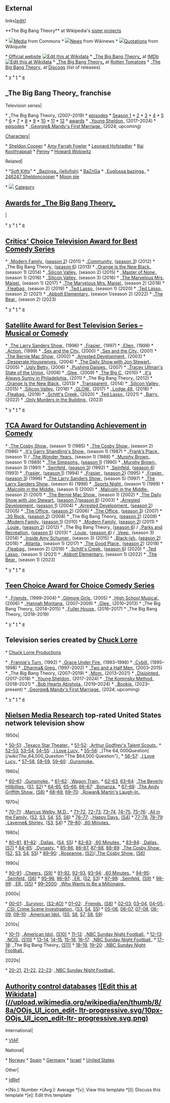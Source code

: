 ## External
links[[edit](/w/index.php?title=The\_Big\_Bang\_Theory&action=edit&section=36
"Edit section: External links")]

\*\*The Big Bang Theory\*\* at Wikipedia's [sister
projects](/wiki/Wikipedia:Wikimedia\_sister\_projects "Wikipedia:Wikimedia
sister projects")

 \* ![](//upload.wikimedia.org/wikipedia/en/thumb/4/4a/Commons-logo.svg/20px-Commons-logo.svg.png)[Media](https://commons.wikimedia.org/wiki/The\_Big\_Bang\_Theory "c:The Big Bang Theory") from Commons
 \* ![](//upload.wikimedia.org/wikipedia/commons/thumb/2/24/Wikinews-logo.svg/27px-Wikinews-logo.svg.png)[News](https://en.wikinews.org/wiki/Special:Search/The\_Big\_Bang\_Theory "n:Special:Search/The Big Bang Theory") from Wikinews
 \* ![](//upload.wikimedia.org/wikipedia/commons/thumb/f/fa/Wikiquote-logo.svg/23px-Wikiquote-logo.svg.png)[Quotations](https://en.wikiquote.org/wiki/The\_Big\_Bang\_Theory "q:The Big Bang Theory") from Wikiquote

 \* [Official website](https://www.cbs.com/shows/big\_bang\_theory) [![Edit this at Wikidata](//upload.wikimedia.org/wikipedia/en/thumb/8/8a/OOjs\_UI\_icon\_edit-ltr-progressive.svg/10px-OOjs\_UI\_icon\_edit-ltr-progressive.svg.png)](https://www.wikidata.org/wiki/Q8539#P856 "Edit this at Wikidata")
 \* [\_The Big Bang Theory\_](https://www.imdb.com/title/tt0898266/) at [IMDb](/wiki/IMDb\_\(identifier\) "IMDb \(identifier\)") [![Edit this at Wikidata](//upload.wikimedia.org/wikipedia/en/thumb/8/8a/OOjs\_UI\_icon\_edit-ltr-progressive.svg/10px-OOjs\_UI\_icon\_edit-ltr-progressive.svg.png)](https://www.wikidata.org/wiki/Q8539#P345 "Edit this at Wikidata")
 \* [\_The Big Bang Theory\_](https://www.rottentomatoes.com/tv/the-big-bang-theory/) at [Rotten Tomatoes](/wiki/Rotten\_Tomatoes "Rotten Tomatoes")
 \* \_[The Big Bang Theory](https://www.discogs.com/master/1195473)\_ at [Discogs](/wiki/Discogs "Discogs") (list of releases)

 \* [v](/wiki/Template:The\_Big\_Bang\_Theory "Template:The Big Bang Theory")
 \* [t](/wiki/Template\_talk:The\_Big\_Bang\_Theory "Template talk:The Big Bang Theory")
 \* [e](/wiki/Special:EditPage/Template:The\_Big\_Bang\_Theory "Special:EditPage/Template:The Big Bang Theory")

 \_The Big Bang Theory\_ franchise 
--- 
Television series|

 \* \_The Big Bang Theory\_ (2007–2019) 
 \* [episodes](/wiki/List\_of\_The\_Big\_Bang\_Theory\_episodes "List of The Big Bang Theory episodes")
 \* [Season 1](/wiki/The\_Big\_Bang\_Theory\_season\_1 "The Big Bang Theory season 1")
 \* [2](/wiki/The\_Big\_Bang\_Theory\_season\_2 "The Big Bang Theory season 2")
 \* [3](/wiki/The\_Big\_Bang\_Theory\_season\_3 "The Big Bang Theory season 3")
 \* [4](/wiki/The\_Big\_Bang\_Theory\_season\_4 "The Big Bang Theory season 4")
 \* [5](/wiki/The\_Big\_Bang\_Theory\_season\_5 "The Big Bang Theory season 5")
 \* [6](/wiki/The\_Big\_Bang\_Theory\_season\_6 "The Big Bang Theory season 6")
 \* [7](/wiki/The\_Big\_Bang\_Theory\_season\_7 "The Big Bang Theory season 7")
 \* [8](/wiki/The\_Big\_Bang\_Theory\_season\_8 "The Big Bang Theory season 8")
 \* [9](/wiki/The\_Big\_Bang\_Theory\_season\_9 "The Big Bang Theory season 9")
 \* [10](/wiki/The\_Big\_Bang\_Theory\_season\_10 "The Big Bang Theory season 10")
 \* [11](/wiki/The\_Big\_Bang\_Theory\_season\_11 "The Big Bang Theory season 11")
 \* [12](/wiki/The\_Big\_Bang\_Theory\_season\_12 "The Big Bang Theory season 12")
 \* [awards](/wiki/List\_of\_awards\_and\_nominations\_received\_by\_The\_Big\_Bang\_Theory "List of awards and nominations received by The Big Bang Theory")
 \* \_[Young Sheldon](/wiki/Young\_Sheldon "Young Sheldon")\_ (2017–2024) 
 \* [episodes](/wiki/List\_of\_Young\_Sheldon\_episodes "List of Young Sheldon episodes")
 \* \_[Georgie& Mandy's First Marriage](/wiki/Georgie\_%26\_Mandy%27s\_First\_Marriage "Georgie & Mandy's First Marriage")\_ (2024; upcoming)

 
[Characters](/wiki/List\_of\_The\_Big\_Bang\_Theory\_franchise\_characters "List of
The Big Bang Theory franchise characters")|

 \* [Sheldon Cooper](/wiki/Sheldon\_Cooper "Sheldon Cooper")
 \* [Amy Farrah Fowler](/wiki/Amy\_Farrah\_Fowler "Amy Farrah Fowler")
 \* [Leonard Hofstadter](/wiki/Leonard\_Hofstadter "Leonard Hofstadter")
 \* [Raj Koothrappali](/wiki/Raj\_Koothrappali "Raj Koothrappali")
 \* [Penny](/wiki/Penny\_\(The\_Big\_Bang\_Theory\) "Penny \(The Big Bang Theory\)")
 \* [Howard Wolowitz](/wiki/Howard\_Wolowitz "Howard Wolowitz")

 
Related|

 \* "[Soft Kitty](/wiki/Soft\_Kitty "Soft Kitty")"
 \* [\_Bazinga\_ (jellyfish)](/wiki/Bazinga\_rieki "Bazinga rieki")
 \* [BaZnGa](/wiki/BaZnGa "BaZnGa")
 \* \_[Euglossa bazinga](/wiki/Euglossa\_bazinga "Euglossa bazinga")\_
 \* [246247 Sheldoncooper](/wiki/246247\_Sheldoncooper "246247 Sheldoncooper")
 \* [Moon pie](/wiki/Moon\_Pie "Moon Pie")

 
 
 \* ![](//upload.wikimedia.org/wikipedia/en/thumb/9/96/Symbol\_category\_class.svg/16px-Symbol\_category\_class.svg.png) [Category](/wiki/Category:The\_Big\_Bang\_Theory "Category:The Big Bang Theory")

 
 
[Awards for \_The Big Bang
Theory\_](/wiki/List\_of\_awards\_and\_nominations\_received\_by\_The\_Big\_Bang\_Theory
"List of awards and nominations received by The Big Bang Theory") 
--- 
|

 \* [v](/wiki/Template:Critics%27\_Choice\_Television\_Award\_for\_Best\_Comedy\_Series "Template:Critics' Choice Television Award for Best Comedy Series")
 \* [t](/wiki/Template\_talk:Critics%27\_Choice\_Television\_Award\_for\_Best\_Comedy\_Series "Template talk:Critics' Choice Television Award for Best Comedy Series")
 \* [e](/wiki/Special:EditPage/Template:Critics%27\_Choice\_Television\_Award\_for\_Best\_Comedy\_Series "Special:EditPage/Template:Critics' Choice Television Award for Best Comedy Series")

[Critics' Choice Television Award for Best Comedy
Series](/wiki/Critics%27\_Choice\_Television\_Award\_for\_Best\_Comedy\_Series
"Critics' Choice Television Award for Best Comedy Series") 
--- 
 
 \* \_[Modern Family](/wiki/Modern\_Family "Modern Family")\_ ([season 2](/wiki/Modern\_Family\_\(season\_2\) "Modern Family \(season 2\)")) (2011)
 \* \_[Community](/wiki/Community\_\(TV\_series\) "Community \(TV series\)")\_ ([season 3](/wiki/Community\_\(season\_3\) "Community \(season 3\)")) (2012)
 \* \_The Big Bang Theory\_ ([season 6](/wiki/The\_Big\_Bang\_Theory\_\(season\_6\) "The Big Bang Theory \(season 6\)")) (2013)
 \* \_[Orange Is the New Black](/wiki/Orange\_Is\_the\_New\_Black "Orange Is the New Black")\_ (season 1) (2014)
 \* \_[Silicon Valley](/wiki/Silicon\_Valley\_\(TV\_series\) "Silicon Valley \(TV series\)")\_ (season 2) (2015)
 \* \_[Master of None](/wiki/Master\_of\_None "Master of None")\_ (season 1) (2016)
 \* \_[Silicon Valley](/wiki/Silicon\_Valley\_\(TV\_series\) "Silicon Valley \(TV series\)")\_ (season 3) (2016)
 \* \_[The Marvelous Mrs. Maisel](/wiki/The\_Marvelous\_Mrs.\_Maisel "The Marvelous Mrs. Maisel")\_ (season 1) (2017)
 \* \_[The Marvelous Mrs. Maisel](/wiki/The\_Marvelous\_Mrs.\_Maisel "The Marvelous Mrs. Maisel")\_ (season 2) (2018)
 \* \_[Fleabag](/wiki/Fleabag "Fleabag")\_ (season 2) (2019)
 \* \_[Ted Lasso](/wiki/Ted\_Lasso "Ted Lasso")\_ (season 1) (2020)
 \* \_[Ted Lasso](/wiki/Ted\_Lasso "Ted Lasso")\_ (season 2) (2021)
 \* \_[Abbott Elementary](/wiki/Abbott\_Elementary "Abbott Elementary")\_ (season 1/season 2) (2022)
 \* \_[The Bear](/wiki/The\_Bear\_\(TV\_series\) "The Bear \(TV series\)")\_ (season 2) (2023)

 
 
 \* [v](/wiki/Template:Satellite\_Award\_Best\_Musical\_or\_Comedy\_Television\_Series "Template:Satellite Award Best Musical or Comedy Television Series")
 \* [t](/wiki/Template\_talk:Satellite\_Award\_Best\_Musical\_or\_Comedy\_Television\_Series "Template talk:Satellite Award Best Musical or Comedy Television Series")
 \* [e](/wiki/Special:EditPage/Template:Satellite\_Award\_Best\_Musical\_or\_Comedy\_Television\_Series "Special:EditPage/Template:Satellite Award Best Musical or Comedy Television Series")

[Satellite Award for Best Television Series – Musical or
Comedy](/wiki/Satellite\_Award\_for\_Best\_Television\_Series\_%E2%80%93\_Musical\_or\_Comedy
"Satellite Award for Best Television Series – Musical or Comedy") 
--- 
 
 \* \_[The Larry Sanders Show](/wiki/The\_Larry\_Sanders\_Show "The Larry Sanders Show")\_ (1996)
 \* \_[Frasier](/wiki/Frasier "Frasier")\_ (1997)
 \* \_[Ellen](/wiki/Ellen\_\(TV\_series\) "Ellen \(TV series\)")\_ (1998)
 \* \_[Action](/wiki/Action\_\(TV\_series\) "Action \(TV series\)")\_ (1999)
 \* \_[Sex and the City](/wiki/Sex\_and\_the\_City "Sex and the City")\_ (2000)
 \* \_[Sex and the City](/wiki/Sex\_and\_the\_City "Sex and the City")\_ (2001)
 \* \_[The Bernie Mac Show](/wiki/The\_Bernie\_Mac\_Show "The Bernie Mac Show")\_ (2002)
 \* \_[Arrested Development](/wiki/Arrested\_Development "Arrested Development")\_ (2003)
 \* \_[Desperate Housewives](/wiki/Desperate\_Housewives "Desperate Housewives")\_ (2004)
 \* \_[The Daily Show with Jon Stewart](/wiki/The\_Daily\_Show "The Daily Show")\_ (2005)
 \* \_[Ugly Betty](/wiki/Ugly\_Betty "Ugly Betty")\_ (2006)
 \* \_[Pushing Daisies](/wiki/Pushing\_Daisies "Pushing Daisies")\_ (2007)
 \* \_[Tracey Ullman's State of the Union](/wiki/Tracey\_Ullman%27s\_State\_of\_the\_Union "Tracey Ullman's State of the Union")\_ (2008)
 \* \_[Glee](/wiki/Glee\_\(TV\_series\) "Glee \(TV series\)")\_ (2009)
 \* \_[The Big C](/wiki/The\_Big\_C\_\(TV\_series\) "The Big C \(TV series\)")\_ (2010)
 \* \_[It's Always Sunny in Philadelphia](/wiki/It%27s\_Always\_Sunny\_in\_Philadelphia "It's Always Sunny in Philadelphia")\_ (2011)
 \* \_The Big Bang Theory\_ (2012)
 \* \_[Orange Is the New Black](/wiki/Orange\_Is\_the\_New\_Black "Orange Is the New Black")\_ (2013)
 \* \_[Transparent](/wiki/Transparent\_\(TV\_series\) "Transparent \(TV series\)")\_ (2014)
 \* \_[Silicon Valley](/wiki/Silicon\_Valley\_\(TV\_series\) "Silicon Valley \(TV series\)")\_ (2015)
 \* \_[Silicon Valley](/wiki/Silicon\_Valley\_\(TV\_series\) "Silicon Valley \(TV series\)")\_ (2016)
 \* \_[GLOW](/wiki/GLOW\_\(TV\_series\) "GLOW \(TV series\)")\_ (2017)
 \* \_[Lodge 49](/wiki/Lodge\_49 "Lodge 49")\_ (2018)
 \* \_[Fleabag](/wiki/Fleabag "Fleabag")\_ (2019)
 \* \_[Schitt's Creek](/wiki/Schitt%27s\_Creek "Schitt's Creek")\_ (2020)
 \* \_[Ted Lasso](/wiki/Ted\_Lasso "Ted Lasso")\_ (2021)
 \* \_[Barry](/wiki/Barry\_\(TV\_series\) "Barry \(TV series\)")\_ (2022)
 \* \_[Only Murders in the Building](/wiki/Only\_Murders\_in\_the\_Building "Only Murders in the Building")\_ (2023)

 
 
 \* [v](/wiki/Template:TCA\_Award\_for\_Outstanding\_Achievement\_in\_Comedy "Template:TCA Award for Outstanding Achievement in Comedy")
 \* [t](/wiki/Template\_talk:TCA\_Award\_for\_Outstanding\_Achievement\_in\_Comedy "Template talk:TCA Award for Outstanding Achievement in Comedy")
 \* [e](/wiki/Special:EditPage/Template:TCA\_Award\_for\_Outstanding\_Achievement\_in\_Comedy "Special:EditPage/Template:TCA Award for Outstanding Achievement in Comedy")

[TCA Award for Outstanding Achievement in
Comedy](/wiki/TCA\_Award\_for\_Outstanding\_Achievement\_in\_Comedy "TCA Award for
Outstanding Achievement in Comedy") 
--- 
 
 \* \_[The Cosby Show](/wiki/The\_Cosby\_Show "The Cosby Show")\_ (season 1) (1985)
 \* \_[The Cosby Show](/wiki/The\_Cosby\_Show "The Cosby Show")\_ (season 2) (1986)
 \* \_[It's Garry Shandling's Show](/wiki/It%27s\_Garry\_Shandling%27s\_Show "It's Garry Shandling's Show")\_ (season 1) (1987)
 \* \_[Frank’s Place](/wiki/Frank%27s\_Place "Frank's Place")\_ (season 1) / \_[The Wonder Years](/wiki/The\_Wonder\_Years "The Wonder Years")\_ (season 1) (1988)
 \* \_[Murphy Brown](/wiki/Murphy\_Brown "Murphy Brown")\_ (season 1) (1989)
 \* \_[The Simpsons](/wiki/The\_Simpsons "The Simpsons")\_ ([season 1](/wiki/The\_Simpsons\_\(season\_1\) "The Simpsons \(season 1\)")) (1990)
 \* \_[Murphy Brown](/wiki/Murphy\_Brown "Murphy Brown")\_ (season 3) (1991)
 \* \_[Seinfeld](/wiki/Seinfeld "Seinfeld")\_ ([season 3](/wiki/Seinfeld\_\(season\_3\) "Seinfeld \(season 3\)")) (1992)
 \* \_[Seinfeld](/wiki/Seinfeld "Seinfeld")\_ ([season 4](/wiki/Seinfeld\_\(season\_4\) "Seinfeld \(season 4\)")) (1993)
 \* \_[Frasier](/wiki/Frasier "Frasier")\_ ([season 1](/wiki/Frasier\_\(season\_1\) "Frasier \(season 1\)")) (1994)
 \* \_[Frasier](/wiki/Frasier "Frasier")\_ ([season 2](/wiki/Frasier\_\(season\_2\) "Frasier \(season 2\)")) (1995)
 \* \_[Frasier](/wiki/Frasier "Frasier")\_ ([season 3](/wiki/Frasier\_\(season\_3\) "Frasier \(season 3\)")) (1996)
 \* \_[The Larry Sanders Show](/wiki/The\_Larry\_Sanders\_Show "The Larry Sanders Show")\_ (season 5) (1997)
 \* \_[The Larry Sanders Show](/wiki/The\_Larry\_Sanders\_Show "The Larry Sanders Show")\_ (season 6) (1998)
 \* \_[Sports Night](/wiki/Sports\_Night "Sports Night")\_ (season 1) (1999)
 \* \_[Malcolm in the Middle](/wiki/Malcolm\_in\_the\_Middle "Malcolm in the Middle")\_ (season 1) (2000)
 \* \_[Malcolm in the Middle](/wiki/Malcolm\_in\_the\_Middle "Malcolm in the Middle")\_ (season 2) (2001)
 \* \_[The Bernie Mac Show](/wiki/The\_Bernie\_Mac\_Show "The Bernie Mac Show")\_ (season 1) (2002)
 \* \_[The Daily Show with Jon Stewart](/wiki/The\_Daily\_Show "The Daily Show")\_ ([season 7](/wiki/List\_of\_The\_Daily\_Show\_episodes\_\(2002\) "List of The Daily Show episodes \(2002\)")/[season 8](/wiki/List\_of\_The\_Daily\_Show\_episodes\_\(2003\) "List of The Daily Show episodes \(2003\)")) (2003)
 \* \_[Arrested Development](/wiki/Arrested\_Development "Arrested Development")\_ ([season 1](/wiki/Arrested\_Development\_\(season\_1\) "Arrested Development \(season 1\)")) (2004)
 \* \_[Arrested Development](/wiki/Arrested\_Development "Arrested Development")\_ ([season 2](/wiki/Arrested\_Development\_\(season\_2\) "Arrested Development \(season 2\)")) (2005)
 \* \_[The Office](/wiki/The\_Office\_\(American\_TV\_series\) "The Office \(American TV series\)")\_ ([season 2](/wiki/The\_Office\_\(American\_season\_2\) "The Office \(American season 2\)")) (2006)
 \* \_[The Office](/wiki/The\_Office\_\(American\_TV\_series\) "The Office \(American TV series\)")\_ ([season 3](/wiki/The\_Office\_\(American\_season\_3\) "The Office \(American season 3\)")) (2007)
 \* \_[30 Rock](/wiki/30\_Rock "30 Rock")\_ ([season 2](/wiki/30\_Rock\_\(season\_2\) "30 Rock \(season 2\)")) (2008)
 \* \_The Big Bang Theory\_ ([season 2](/wiki/The\_Big\_Bang\_Theory\_\(season\_2\) "The Big Bang Theory \(season 2\)")) (2009)
 \* \_[Modern Family](/wiki/Modern\_Family "Modern Family")\_ ([season 1](/wiki/Modern\_Family\_\(season\_1\) "Modern Family \(season 1\)")) (2010)
 \* \_[Modern Family](/wiki/Modern\_Family "Modern Family")\_ ([season 2](/wiki/Modern\_Family\_\(season\_2\) "Modern Family \(season 2\)")) (2011)
 \* \_[Louie](/wiki/Louie\_\(American\_TV\_series\) "Louie \(American TV series\)")\_ ([season 2](/wiki/Louie\_\(season\_2\) "Louie \(season 2\)")) (2012)
 \* \_The Big Bang Theory\_ ([season 6](/wiki/The\_Big\_Bang\_Theory\_\(season\_6\) "The Big Bang Theory \(season 6\)")) / \_[Parks and Recreation](/wiki/Parks\_and\_Recreation "Parks and Recreation")\_ ([season 5](/wiki/Parks\_and\_Recreation\_\(season\_5\) "Parks and Recreation \(season 5\)")) (2013)
 \* \_[Louie](/wiki/Louie\_\(American\_TV\_series\) "Louie \(American TV series\)")\_ ([season 4](/wiki/Louie\_\(season\_4\) "Louie \(season 4\)")) / \_[Veep](/wiki/Veep "Veep")\_ (season 3) (2014)
 \* \_[Inside Amy Schumer](/wiki/Inside\_Amy\_Schumer "Inside Amy Schumer")\_ (season 3) (2015)
 \* \_[Black-ish](/wiki/Black-ish "Black-ish")\_ ([season 2](/wiki/Black-ish\_\(season\_2\) "Black-ish \(season 2\)")) (2016)
 \* \_[Atlanta](/wiki/Atlanta\_\(TV\_series\) "Atlanta \(TV series\)")\_ (season 1) (2017)
 \* \_[The Good Place](/wiki/The\_Good\_Place "The Good Place")\_ ([season 2](/wiki/The\_Good\_Place\_\(season\_2\) "The Good Place \(season 2\)")) (2018)
 \* \_[Fleabag](/wiki/Fleabag "Fleabag")\_ (season 2) (2019)
 \* \_[Schitt's Creek](/wiki/Schitt%27s\_Creek "Schitt's Creek")\_ ([season 6](/wiki/Schitt%27s\_Creek\_\(season\_6\) "Schitt's Creek \(season 6\)")) (2020)
 \* \_[Ted Lasso](/wiki/Ted\_Lasso "Ted Lasso")\_ (season 1) (2021)
 \* \_[Abbott Elementary](/wiki/Abbott\_Elementary "Abbott Elementary")\_ (season 1) (2022)
 \* \_[The Bear](/wiki/The\_Bear\_\(TV\_series\) "The Bear \(TV series\)")\_ (season 1) (2023)

 
 
 \* [v](/wiki/Template:Teen\_Choice\_Award\_for\_Choice\_Comedy\_Series "Template:Teen Choice Award for Choice Comedy Series")
 \* [t](/wiki/Template\_talk:Teen\_Choice\_Award\_for\_Choice\_Comedy\_Series "Template talk:Teen Choice Award for Choice Comedy Series")
 \* [e](/wiki/Special:EditPage/Template:Teen\_Choice\_Award\_for\_Choice\_Comedy\_Series "Special:EditPage/Template:Teen Choice Award for Choice Comedy Series")

[Teen Choice Award for Choice Comedy
Series](/wiki/Teen\_Choice\_Award\_for\_Choice\_Comedy\_Series "Teen Choice Award
for Choice Comedy Series") 
--- 
 
 \* \_[Friends](/wiki/Friends "Friends")\_ (1999–2004)
 \* \_[Gilmore Girls](/wiki/Gilmore\_Girls "Gilmore Girls")\_ (2005)
 \* \_[High School Musical](/wiki/High\_School\_Musical "High School Musical")\_ (2006)
 \* \_[Hannah Montana](/wiki/Hannah\_Montana "Hannah Montana")\_ (2007–2009)
 \* \_[Glee](/wiki/Glee\_\(TV\_series\) "Glee \(TV series\)")\_ (2010–2013)
 \* \_The Big Bang Theory\_ (2014–2015)
 \* \_[Fuller House](/wiki/Fuller\_House\_\(TV\_series\) "Fuller House \(TV series\)")\_ (2016–2017)
 \* \_The Big Bang Theory\_ (2018–2019)

 
 
 \* [v](/wiki/Template:Chuck\_Lorre "Template:Chuck Lorre")
 \* [t](/wiki/Template\_talk:Chuck\_Lorre "Template talk:Chuck Lorre")
 \* [e](/wiki/Special:EditPage/Template:Chuck\_Lorre "Special:EditPage/Template:Chuck Lorre")

Television series created by [Chuck Lorre](/wiki/Chuck\_Lorre "Chuck Lorre") 
--- 
 
 \* [Chuck Lorre Productions](/wiki/Chuck\_Lorre\_Productions "Chuck Lorre Productions")

 
 
 \* \_[Frannie's Turn](/wiki/Frannie%27s\_Turn "Frannie's Turn")\_ (1992)
 \* \_[Grace Under Fire](/wiki/Grace\_Under\_Fire "Grace Under Fire")\_ (1993–1998)
 \* \_[Cybill](/wiki/Cybill "Cybill")\_ (1995–1998)
 \* \_[Dharma& Greg](/wiki/Dharma\_%26\_Greg "Dharma & Greg")\_ (1997–2002)
 \* \_[Two and a Half Men](/wiki/Two\_and\_a\_Half\_Men "Two and a Half Men")\_ (2003–2015)
 \* \_The Big Bang Theory\_ (2007–2019)
 \* \_[Mom](/wiki/Mom\_\(TV\_series\) "Mom \(TV series\)")\_ (2013–2021)
 \* \_[Disjointed](/wiki/Disjointed "Disjointed")\_ (2017–2018)
 \* \_[Young Sheldon](/wiki/Young\_Sheldon "Young Sheldon")\_ (2017–2024)
 \* \_[The Kominsky Method](/wiki/The\_Kominsky\_Method "The Kominsky Method")\_ (2018–2021)
 \* \_[Bob Hearts Abishola](/wiki/Bob\_Hearts\_Abishola "Bob Hearts Abishola")\_ (2019–2024)
 \* \_[Bookie](/wiki/Bookie\_\(TV\_series\) "Bookie \(TV series\)")\_ (2023–present)
 \* \_[Georgie& Mandy's First Marriage](/wiki/Georgie\_%26\_Mandy%27s\_First\_Marriage "Georgie & Mandy's First Marriage")\_ (2024; upcoming)

 
 
 \* [v](/wiki/Template:TopUSTVShows "Template:TopUSTVShows")
 \* [t](/wiki/Template\_talk:TopUSTVShows "Template talk:TopUSTVShows")
 \* [e](/wiki/Special:EditPage/Template:TopUSTVShows "Special:EditPage/Template:TopUSTVShows")

[Nielsen Media Research](/wiki/Nielsen\_Media\_Research "Nielsen Media
Research") top-rated United States network television show 
--- 
1950s|

 \* [50–51](/wiki/1950%E2%80%9351\_United\_States\_network\_television\_schedule "1950–51 United States network television schedule"): \_[Texaco Star Theater](/wiki/Texaco\_Star\_Theater "Texaco Star Theater")\_
 \* [51–52](/wiki/1951%E2%80%9352\_United\_States\_network\_television\_schedule "1951–52 United States network television schedule"): \_[Arthur Godfrey's Talent Scouts](/wiki/Arthur\_Godfrey%27s\_Talent\_Scouts "Arthur Godfrey's Talent Scouts")\_
 \* [52–53](/wiki/1952%E2%80%9353\_United\_States\_network\_television\_schedule "1952–53 United States network television schedule"), [53–54](/wiki/1953%E2%80%9354\_United\_States\_network\_television\_schedule "1953–54 United States network television schedule"), [54–55](/wiki/1954%E2%80%9355\_United\_States\_network\_television\_schedule "1954–55 United States network television schedule"): \_[I Love Lucy](/wiki/I\_Love\_Lucy "I Love Lucy")\_
 \* [55–56](/wiki/1955%E2%80%9356\_United\_States\_network\_television\_schedule "1955–56 United States network television schedule"): \_[The $64,000 Question](/wiki/The\_$64,000\_Question "The $64,000 Question")\_
 \* [56–57](/wiki/1956%E2%80%9357\_United\_States\_network\_television\_schedule "1956–57 United States network television schedule"): \_[I Love Lucy](/wiki/I\_Love\_Lucy "I Love Lucy")\_
 \* [57–58](/wiki/1957%E2%80%9358\_United\_States\_network\_television\_schedule "1957–58 United States network television schedule"), [58–59](/wiki/1958%E2%80%9359\_United\_States\_network\_television\_schedule "1958–59 United States network television schedule"), [59–60](/wiki/1959%E2%80%9360\_United\_States\_network\_television\_schedule "1959–60 United States network television schedule"): \_[Gunsmoke](/wiki/Gunsmoke "Gunsmoke")\_

 
1960s|

 \* [60–61](/wiki/1960%E2%80%9361\_United\_States\_network\_television\_schedule "1960–61 United States network television schedule"): \_[Gunsmoke](/wiki/Gunsmoke "Gunsmoke")\_
 \* [61–62](/wiki/1961%E2%80%9362\_United\_States\_network\_television\_schedule "1961–62 United States network television schedule"): \_[Wagon Train](/wiki/Wagon\_Train "Wagon Train")\_
 \* [62–63](/wiki/1962%E2%80%9363\_United\_States\_network\_television\_schedule "1962–63 United States network television schedule"), [63–64](/wiki/1963%E2%80%9364\_United\_States\_network\_television\_schedule "1963–64 United States network television schedule"): \_[The Beverly Hillbillies](/wiki/The\_Beverly\_Hillbillies "The Beverly Hillbillies")\_ ([S1](/wiki/List\_of\_The\_Beverly\_Hillbillies\_episodes#Season\_1:\_1962/63 "List of The Beverly Hillbillies episodes"), [S2](/wiki/List\_of\_The\_Beverly\_Hillbillies\_episodes#Season\_2:\_1963/64 "List of The Beverly Hillbillies episodes"))
 \* [64–65](/wiki/1964%E2%80%9365\_United\_States\_network\_television\_schedule "1964–65 United States network television schedule"), [65–66](/wiki/1965%E2%80%9366\_United\_States\_network\_television\_schedule "1965–66 United States network television schedule"), [66–67](/wiki/1966%E2%80%9367\_United\_States\_network\_television\_schedule "1966–67 United States network television schedule"): \_[Bonanza](/wiki/Bonanza "Bonanza")\_
 \* [67–68](/wiki/1967%E2%80%9368\_United\_States\_network\_television\_schedule "1967–68 United States network television schedule"): \_[The Andy Griffith Show](/wiki/The\_Andy\_Griffith\_Show "The Andy Griffith Show")\_ [(S8)](/w/index.php?title=The\_Andy\_Griffith\_Show\_season\_8&action=edit&redlink=1 "The Andy Griffith Show season 8 \(page does not exist\)")
 \* [68–69](/wiki/1968%E2%80%9369\_United\_States\_network\_television\_schedule "1968–69 United States network television schedule"), [69–70](/wiki/1969%E2%80%9370\_United\_States\_network\_television\_schedule "1969–70 United States network television schedule"): \_[Rowan& Martin's Laugh-In](/wiki/Rowan\_%26\_Martin%27s\_Laugh-In "Rowan & Martin's Laugh-In")\_

 
1970s|

 \* [70–71](/wiki/1970%E2%80%9371\_United\_States\_network\_television\_schedule "1970–71 United States network television schedule"): \_[Marcus Welby, M.D.](/wiki/Marcus\_Welby,\_M.D. "Marcus Welby, M.D.")\_
 \* [71–72](/wiki/1971%E2%80%9372\_United\_States\_network\_television\_schedule "1971–72 United States network television schedule"), [72–73](/wiki/1972%E2%80%9373\_United\_States\_network\_television\_schedule "1972–73 United States network television schedule"), [73–74](/wiki/1973%E2%80%9374\_United\_States\_network\_television\_schedule "1973–74 United States network television schedule"), [74–75](/wiki/1974%E2%80%9375\_United\_States\_network\_television\_schedule "1974–75 United States network television schedule"), [75–76](/wiki/1975%E2%80%9376\_United\_States\_network\_television\_schedule "1975–76 United States network television schedule"): \_[All in the Family](/wiki/All\_in\_the\_Family "All in the Family")\_ ([S2](/w/index.php?title=All\_in\_the\_Family\_season\_2&action=edit&redlink=1 "All in the Family season 2 \(page does not exist\)"), [S3](/w/index.php?title=All\_in\_the\_Family\_season\_3&action=edit&redlink=1 "All in the Family season 3 \(page does not exist\)"), [S4](/w/index.php?title=All\_in\_the\_Family\_season\_4&action=edit&redlink=1 "All in the Family season 4 \(page does not exist\)"), [S5](/w/index.php?title=All\_in\_the\_Family\_season\_5&action=edit&redlink=1 "All in the Family season 5 \(page does not exist\)"), [S6](/w/index.php?title=All\_in\_the\_Family\_season\_6&action=edit&redlink=1 "All in the Family season 6 \(page does not exist\)"))
 \* [76–77](/wiki/1976%E2%80%9377\_United\_States\_network\_television\_schedule "1976–77 United States network television schedule"): \_[Happy Days](/wiki/Happy\_Days "Happy Days")\_ [(S4)](/wiki/Happy\_Days\_season\_4 "Happy Days season 4")
 \* [77–78](/wiki/1977%E2%80%9378\_United\_States\_network\_television\_schedule "1977–78 United States network television schedule"), [78–79](/wiki/1978%E2%80%9379\_United\_States\_network\_television\_schedule "1978–79 United States network television schedule"): \_[Laverne& Shirley](/wiki/Laverne\_%26\_Shirley "Laverne & Shirley")\_ ([S3](/wiki/Laverne\_%26\_Shirley\_season\_3 "Laverne & Shirley season 3"), [S4](/wiki/Laverne\_%26\_Shirley\_season\_4 "Laverne & Shirley season 4"))
 \* [79–80](/wiki/1979%E2%80%9380\_United\_States\_network\_television\_schedule "1979–80 United States network television schedule"): \_[60 Minutes](/wiki/60\_Minutes "60 Minutes")\_

 
1980s|

 \* [80–81](/wiki/1980%E2%80%9381\_United\_States\_network\_television\_schedule "1980–81 United States network television schedule"), [81–82](/wiki/1981%E2%80%9382\_United\_States\_network\_television\_schedule "1981–82 United States network television schedule"): \_[Dallas](/wiki/Dallas\_\(1978\_TV\_series\) "Dallas \(1978 TV series\)")\_ ([S4](/wiki/Dallas\_\(1978\_TV\_series\)\_season\_4 "Dallas \(1978 TV series\) season 4"), [S5](/wiki/Dallas\_\(1978\_TV\_series\)\_season\_5 "Dallas \(1978 TV series\) season 5"))
 \* [82–83](/wiki/1982%E2%80%9383\_United\_States\_network\_television\_schedule "1982–83 United States network television schedule"): \_[60 Minutes](/wiki/60\_Minutes "60 Minutes")\_
 \* [83–84](/wiki/1983%E2%80%9384\_United\_States\_network\_television\_schedule "1983–84 United States network television schedule"): \_[Dallas](/wiki/Dallas\_\(1978\_TV\_series\) "Dallas \(1978 TV series\)")\_ [(S7)](/wiki/Dallas\_\(1978\_TV\_series\)\_season\_7 "Dallas \(1978 TV series\) season 7")
 \* [84–85](/wiki/1984%E2%80%9385\_United\_States\_network\_television\_schedule "1984–85 United States network television schedule"): \_[Dynasty](/wiki/Dynasty\_\(1981\_TV\_series\) "Dynasty \(1981 TV series\)")\_
 \* [85–86](/wiki/1985%E2%80%9386\_United\_States\_network\_television\_schedule "1985–86 United States network television schedule"), [86–87](/wiki/1986%E2%80%9387\_United\_States\_network\_television\_schedule "1986–87 United States network television schedule"), [87–88](/wiki/1987%E2%80%9388\_United\_States\_network\_television\_schedule "1987–88 United States network television schedule"), [88–89](/wiki/1988%E2%80%9389\_United\_States\_network\_television\_schedule "1988–89 United States network television schedule"): \_[The Cosby Show](/wiki/The\_Cosby\_Show "The Cosby Show")\_ ([S2](/w/index.php?title=The\_Cosby\_Show\_season\_2&action=edit&redlink=1 "The Cosby Show season 2 \(page does not exist\)"), [S3](/w/index.php?title=The\_Cosby\_Show\_season\_3&action=edit&redlink=1 "The Cosby Show season 3 \(page does not exist\)"), [S4](/w/index.php?title=The\_Cosby\_Show\_season\_4&action=edit&redlink=1 "The Cosby Show season 4 \(page does not exist\)"), [S5](/w/index.php?title=The\_Cosby\_Show\_season\_5&action=edit&redlink=1 "The Cosby Show season 5 \(page does not exist\)"))
 \* [89–90](/wiki/1989%E2%80%9390\_United\_States\_network\_television\_schedule "1989–90 United States network television schedule"): \_[Roseanne](/wiki/Roseanne "Roseanne")\_ [(S2)](/w/index.php?title=Roseanne\_season\_2&action=edit&redlink=1 "Roseanne season 2 \(page does not exist\)")/\_[The Cosby Show](/wiki/The\_Cosby\_Show "The Cosby Show")\_ [(S6)](/w/index.php?title=The\_Cosby\_Show\_season\_6&action=edit&redlink=1 "The Cosby Show season 6 \(page does not exist\)")

 
1990s|

 \* [90–91](/wiki/1990%E2%80%9391\_United\_States\_network\_television\_schedule "1990–91 United States network television schedule"): \_[Cheers](/wiki/Cheers "Cheers")\_ [(S9)](/wiki/Cheers\_season\_9 "Cheers season 9")
 \* [91–92](/wiki/1991%E2%80%9392\_United\_States\_network\_television\_schedule "1991–92 United States network television schedule"), [92–93](/wiki/1992%E2%80%9393\_United\_States\_network\_television\_schedule "1992–93 United States network television schedule"), [93–94](/wiki/1993%E2%80%9394\_United\_States\_network\_television\_schedule "1993–94 United States network television schedule"): \_[60 Minutes](/wiki/60\_Minutes "60 Minutes")\_
 \* [94–95](/wiki/1994%E2%80%9395\_United\_States\_network\_television\_schedule "1994–95 United States network television schedule"): \_[Seinfeld](/wiki/Seinfeld "Seinfeld")\_ [(S6)](/wiki/Seinfeld\_season\_6 "Seinfeld season 6")
 \* [95–96](/wiki/1995%E2%80%9396\_United\_States\_network\_television\_schedule "1995–96 United States network television schedule"), [96–97](/wiki/1996%E2%80%9397\_United\_States\_network\_television\_schedule "1996–97 United States network television schedule"): \_[ER](/wiki/ER\_\(TV\_series\) "ER \(TV series\)")\_ ([S2](/wiki/ER\_season\_2 "ER season 2"), [S3](/wiki/ER\_season\_3 "ER season 3"))
 \* [97–98](/wiki/1997%E2%80%9398\_United\_States\_network\_television\_schedule "1997–98 United States network television schedule"): \_[Seinfeld](/wiki/Seinfeld "Seinfeld")\_ [(S9)](/wiki/Seinfeld\_season\_9 "Seinfeld season 9")
 \* [98–99](/wiki/1998%E2%80%9399\_United\_States\_network\_television\_schedule "1998–99 United States network television schedule"): \_[ER](/wiki/ER\_\(TV\_series\) "ER \(TV series\)")\_ [(S5)](/wiki/ER\_season\_5 "ER season 5")
 \* [99–2000](/wiki/1999%E2%80%932000\_United\_States\_network\_television\_schedule "1999–2000 United States network television schedule"): \_[Who Wants to Be a Millionaire](/wiki/Who\_Wants\_to\_Be\_a\_Millionaire\_\(American\_game\_show\) "Who Wants to Be a Millionaire \(American game show\)")\_

 
2000s|

 \* [00–01](/wiki/2000%E2%80%9301\_United\_States\_network\_television\_schedule "2000–01 United States network television schedule"): \_[Survivor](/wiki/Survivor\_\(American\_TV\_series\) "Survivor \(American TV series\)")\_ [(S2-AO)](/wiki/Survivor:\_The\_Australian\_Outback "Survivor: The Australian Outback")
 \* [01–02](/wiki/2001%E2%80%9302\_United\_States\_network\_television\_schedule "2001–02 United States network television schedule"): \_[Friends](/wiki/Friends "Friends")\_ [(S8)](/wiki/Friends\_season\_8 "Friends season 8")
 \* [02–03](/wiki/2002%E2%80%9303\_United\_States\_network\_television\_schedule "2002–03 United States network television schedule"), [03–04](/wiki/2003%E2%80%9304\_United\_States\_network\_television\_schedule "2003–04 United States network television schedule"), [04–05](/wiki/2004%E2%80%9305\_United\_States\_network\_television\_schedule "2004–05 United States network television schedule"),: \_[CSI: Crime Scene Investigation](/wiki/CSI:\_Crime\_Scene\_Investigation "CSI: Crime Scene Investigation")\_ ([S3](/wiki/CSI:\_Crime\_Scene\_Investigation\_season\_3 "CSI: Crime Scene Investigation season 3"), [S4](/wiki/CSI:\_Crime\_Scene\_Investigation\_season\_4 "CSI: Crime Scene Investigation season 4"), [S5](/wiki/CSI:\_Crime\_Scene\_Investigation\_season\_5 "CSI: Crime Scene Investigation season 5"))
 \* [05–06](/wiki/2005%E2%80%9306\_United\_States\_network\_television\_schedule "2005–06 United States network television schedule"), [06–07](/wiki/2006%E2%80%9307\_United\_States\_network\_television\_schedule "2006–07 United States network television schedule"), [07–08](/wiki/2007%E2%80%9308\_United\_States\_network\_television\_schedule "2007–08 United States network television schedule"), [08–09](/wiki/2008%E2%80%9309\_United\_States\_network\_television\_schedule "2008–09 United States network television schedule"), [09–10](/wiki/2009%E2%80%9310\_United\_States\_network\_television\_schedule "2009–10 United States network television schedule"): \_[American Idol](/wiki/American\_Idol "American Idol")\_ ([S5](/wiki/American\_Idol\_season\_5 "American Idol season 5"), [S6](/wiki/American\_Idol\_season\_6 "American Idol season 6"), [S7](/wiki/American\_Idol\_season\_7 "American Idol season 7"), [S8](/wiki/American\_Idol\_season\_8 "American Idol season 8"), [S9](/wiki/American\_Idol\_season\_9 "American Idol season 9"))

 
2010s|

 \* [10–11](/wiki/2010%E2%80%9311\_United\_States\_network\_television\_schedule "2010–11 United States network television schedule"): \_[American Idol](/wiki/American\_Idol "American Idol")\_ [(S10)](/wiki/American\_Idol\_season\_10 "American Idol season 10")
 \* [11–12](/wiki/2011%E2%80%9312\_United\_States\_network\_television\_schedule "2011–12 United States network television schedule"): \_[NBC Sunday Night Football](/wiki/NBC\_Sunday\_Night\_Football "NBC Sunday Night Football")\_
 \* [12–13](/wiki/2012%E2%80%9313\_United\_States\_network\_television\_schedule "2012–13 United States network television schedule"): \_[NCIS](/wiki/NCIS\_\(TV\_series\) "NCIS \(TV series\)")\_ [(S10)](/wiki/NCIS\_season\_10 "NCIS season 10")
 \* [13–14](/wiki/2013%E2%80%9314\_United\_States\_network\_television\_schedule "2013–14 United States network television schedule"), [14–15](/wiki/2014%E2%80%9315\_United\_States\_network\_television\_schedule "2014–15 United States network television schedule"), [15–16](/wiki/2015%E2%80%9316\_United\_States\_network\_television\_schedule "2015–16 United States network television schedule"), [16–17](/wiki/2016%E2%80%9317\_United\_States\_network\_television\_schedule "2016–17 United States network television schedule"): \_[NBC Sunday Night Football](/wiki/NBC\_Sunday\_Night\_Football "NBC Sunday Night Football")\_
 \* [17–18](/wiki/2017%E2%80%9318\_United\_States\_network\_television\_schedule "2017–18 United States network television schedule"): \_The Big Bang Theory\_ [(S11)](/wiki/The\_Big\_Bang\_Theory\_season\_11 "The Big Bang Theory season 11")
 \* [18–19](/wiki/2018%E2%80%9319\_United\_States\_network\_television\_schedule "2018–19 United States network television schedule"), [19–20](/wiki/2019%E2%80%9320\_United\_States\_network\_television\_schedule "2019–20 United States network television schedule"): \_[NBC Sunday Night Football](/wiki/NBC\_Sunday\_Night\_Football "NBC Sunday Night Football")\_

 
2020s|

 \* [20–21](/wiki/2020%E2%80%9321\_United\_States\_network\_television\_schedule "2020–21 United States network television schedule"), [21–22](/wiki/2021%E2%80%9322\_United\_States\_network\_television\_schedule "2021–22 United States network television schedule"), [22–23](/wiki/2022%E2%80%9323\_United\_States\_network\_television\_schedule "2022–23 United States network television schedule"): \_[NBC Sunday Night Football](/wiki/NBC\_Sunday\_Night\_Football "NBC Sunday Night Football")\_

 
 
[Authority control databases](/wiki/Help:Authority\_control "Help:Authority
control") [![Edit this at
Wikidata](//upload.wikimedia.org/wikipedia/en/thumb/8/8a/OOjs\_UI\_icon\_edit-
ltr-progressive.svg/10px-OOjs\_UI\_icon\_edit-ltr-
progressive.svg.png)](https://www.wikidata.org/wiki/Q8539#identifiers "Edit
this at Wikidata") 
--- 
International|

 \* [VIAF](https://viaf.org/viaf/184185822)

 
National|

 \* [Norway](https://authority.bibsys.no/authority/rest/authorities/html/1488830535594)
 \* [Spain](http://catalogo.bne.es/uhtbin/authoritybrowse.cgi?action=display&authority\_id=XX5479361)
 \* [Germany](https://d-nb.info/gnd/7850552-5)
 \* [Israel](http://olduli.nli.org.il/F/?func=find-b&local\_base=NLX10&find\_code=UID&request=987007362525605171)
 \* [United States](https://id.loc.gov/authorities/no2010180132)

 
Other|

 \* [IdRef](https://www.idref.fr/270647325)

 \*[No.]: Number
 \*[Avg.]: Average
 \*[v]: View this template
 \*[t]: Discuss this template
 \*[e]: Edit this template

